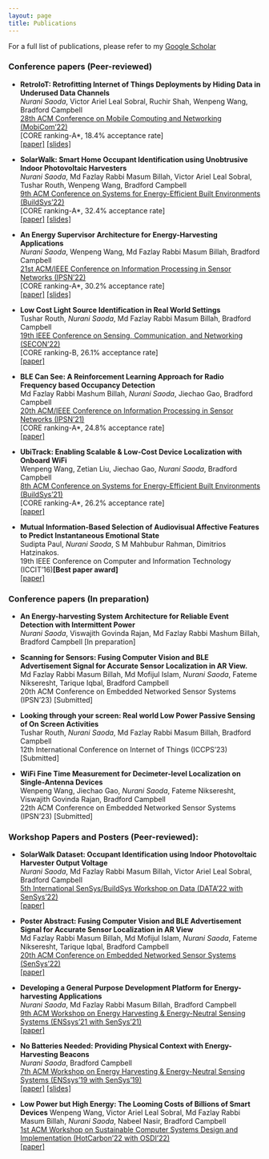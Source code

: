 ```yaml
---
layout: page
title: Publications
---
```


For a full list of publications, please refer to my [Google Scholar](https://scholar.google.com/citations?user=4c8hY_MAAAAJ&hl=en)

### Conference papers (Peer-reviewed)

* **RetroIoT: Retrofitting Internet of Things Deployments by Hiding Data in Underused Data Channels** <br />
  *Nurani Saoda*, Victor Ariel Leal Sobral, Ruchir Shah, Wenpeng Wang, Bradford Campbell <br />
  [28th ACM Conference on Mobile Computing and Networking (MobiCom’22)](https://www.sigmobile.org/mobicom/2022/index.html) <br />
  [CORE ranking-A\*, 18.4% acceptance rate]<br />
  [\[paper\]]({{'/'|relative_url}}assets/papers/Paper2_saoda22retroiot.pdf) [\[slides\]]({{'/'|relative_url}}assets/presentations/MobiCom'22_RetroIoT.pptx)

* **SolarWalk: Smart Home Occupant Identification using Unobtrusive Indoor Photovoltaic Harvesters** <br />
  *Nurani Saoda*, Md Fazlay Rabbi Masum Billah, Victor Ariel Leal Sobral, Tushar Routh, Wenpeng Wang, Bradford Campbell <br />
  [9th ACM Conference on Systems for Energy-Efficient Built Environments (BuildSys’22)](https://buildsys.acm.org/2022/) <br />
  [CORE ranking-A\*, 32.4% acceptance rate] <br />
  [\[paper\]]({{'/'|relative_url}}assets/papers/Paper3_saoda22solarwalk.pdf) [\[slides\]]({{'/'|relative_url}}assets/presentations/BuildSys22_SolarWalk.pptx)

* **An Energy Supervisor Architecture for Energy-Harvesting Applications** <br />
  *Nurani Saoda*, Wenpeng Wang, Md Fazlay Rabbi Masum Billah, Bradford Campbell <br />
  [21st ACM/IEEE Conference on Information Processing in Sensor Networks (IPSN’22)](https://ipsn2022.signalprocessingsociety.org/)<br />
  [CORE ranking-A\*, 30.2% acceptance rate] <br />
  [\[paper\]]({{'/'|relative_url}}assets/papers/Paper1_saoda21altair.pdf) [\[slides\]]({{'/'|relative_url}}assets/presentations/IPSN2022_Saoda.pptx)

* **Low Cost Light Source Identification in Real World Settings** <br />
  Tushar Routh, *Nurani Saoda*, Md Fazlay Rabbi Masum Billah, Bradford Campbell <br />
  [19th IEEE Conference on Sensing, Communication, and Networking (SECON’22)](https://secon2022.ieee-secon.org/) <br />
  [CORE ranking-B, 26.1% acceptance rate] <br />
  [\[paper\]]({{'/'|relative_url}}assets/papers/Paper2_saoda22lpcsb.pdf)

* **BLE Can See: A Reinforcement Learning Approach for Radio Frequency based Occupancy Detection** <br />
  Md Fazlay Rabbi Mashum Billah, *Nurani Saoda*, Jiechao Gao, Bradford Campbell <br />
  [20th ACM/IEEE Conference on Information Processing in Sensor Networks (IPSN’21)](https://ipsn.acm.org/2021/) <br />
  [CORE ranking-A\*, 24.8% acceptance rate] <br />
  [\[paper\]]({{'/'|relative_url}}assets/papers/Paper5_saoda21blecansee.pdf)


* **UbiTrack: Enabling Scalable & Low-Cost Device Localization with Onboard WiFi** <br />
  Wenpeng Wang, Zetian Liu, Jiechao Gao, *Nurani Saoda*, Bradford Campbell <br />
  [8th ACM Conference on Systems for Energy-Efficient Built Environments (BuildSys’21)](https://buildsys.acm.org/2021/) <br />
  [CORE ranking-A\*, 26.2% acceptance rate] <br />
  [\[paper\]]({{'/'|relative_url}}assets/papers/Paper6_saoda21ubitrack.pdf)

* **Mutual Information-Based Selection of Audiovisual Affective Features to Predict Instantaneous Emotional State** <br />
  Sudipta Paul, *Nurani Saoda*, S M Mahbubur Rahman, Dimitrios Hatzinakos. <br />
  19th IEEE Conference on Computer and Information Technology (ICCIT’16)**[Best paper award]** <br />
  [\[paper\]]({{'/'|relative_url}}assets/papers/Paper9_saoda16emotion.pdf)

### Conference papers (In preparation)

* **An Energy-harvesting System Architecture for Reliable Event Detection with Intermittent Power** <br />
  *Nurani Saoda*, Viswajith Govinda Rajan, Md Fazlay Rabbi Mashum Billah, Bradford Campbell [In preparation]

* **Scanning for Sensors: Fusing Computer Vision and BLE Advertisement Signal for Accurate Sensor Localization
in AR View.** <br />
  Md Fazlay Rabbi Masum Billah, Md Mofijul Islam, *Nurani Saoda*, Fateme Nikseresht, Tarique Iqbal, Bradford
  Campbell <br />
  20th ACM Conference on Embedded Networked Sensor Systems (IPSN’23) [Submitted]


* **Looking through your screen: Real world Low Power Passive Sensing of On Screen Activities** <br />
  Tushar Routh, *Nurani Saoda*, Md Fazlay Rabbi Masum Billah, Bradford Campbell <br />
  12th International Conference on Internet of Things (ICCPS’23) [Submitted]

* **WiFi Fine Time Measurement for Decimeter-level Localization on Single-Antenna Devices** <br />
  Wenpeng Wang, Jiechao Gao, *Nurani Saoda*, Fateme Nikseresht, Viswajith Govinda Rajan, Bradford Campbell <br/>
  22th ACM Conference on Embedded Networked Sensor Systems (IPSN’23) [Submitted]

### Workshop Papers and Posters (Peer-reviewed):

* **SolarWalk Dataset: Occupant Identification using Indoor Photovoltaic Harvester Output Voltage** <br />
  *Nurani Saoda*, Md Fazlay Rabbi Masum Billah, Victor Ariel Leal Sobral, Bradford Campbell <br />
  [5th International SenSys/BuildSys Workshop on Data (DATA’22 with SenSys’22)](https://data-workshop.github.io/DATA2022/) <br />
  [\[paper\]]({{'/'|relative_url}}assets/papers/Paper11_data22solarwalk.pdf)

* **Poster Abstract: Fusing Computer Vision and BLE Advertisement Signal for Accurate Sensor Localization in  AR View** <br />
  Md Fazlay Rabbi Masum Billah, Md Mofijul Islam, *Nurani Saoda*, Fateme Nikseresht, Tarique Iqbal, Bradford
  Campbell <br />
  [20th ACM Conference on Embedded Networked Sensor Systems (SenSys’22)](https://sensys.acm.org/2022/) <br />
  [\[paper\]]({{'/'|relative_url}}assets/papers/Paper12_sensys22spotble.pdf)

* **Developing a General Purpose Development Platform for Energy-harvesting Applications** <br />
  *Nurani Saoda*, Md Fazlay Rabbi Masum Billah, Bradford Campbell <br />
  [9th ACM Workshop on Energy Harvesting & Energy-Neutral Sensing Systems (ENSsys’21 with SenSys’21)](https://www.enssys.org/2021/) <br />
  [\[paper\]]({{'/'|relative_url}}assets/papers/Paper7_saoda21platform.pdf)

* **No Batteries Needed: Providing Physical Context with Energy-Harvesting Beacons** <br />
  *Nurani Saoda*, Bradford Campbell <br />
  [7th ACM Workshop on Energy Harvesting & Energy-Neutral Sensing Systems (ENSsys’19 with SenSys’19)](https://www.enssys.org/2019/)<br />
   [\[paper\]]({{'/'|relative_url}}assets/papers/Paper4_saoda19herald.pdf) [\[slides\]]({{'/'|relative_url}}assets/presentations/ENSSys2019.pptx)


* **Low Power but High Energy: The Looming Costs of Billions of Smart Devices**
  Wenpeng Wang, Victor Ariel Leal Sobral, Md Fazlay Rabbi Masum Billah, *Nurani Saoda*, Nabeel Nasir, Bradford Campbell <br />
  [1st ACM Workshop on Sustainable Computer Systems Design and Implementation (HotCarbon’22 with OSDI’22)](https://hotcarbon.org/) <br />
   [\[paper\]]({{'/'|relative_url}}assets/papers/Paper8_saoda22hotcarbon.pdf)





